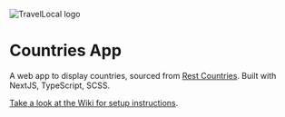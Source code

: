 ![TravelLocal logo](https://www.travellocal.com/images/logo-accent-135.png)

# Countries App

A web app to display countries, sourced from [Rest Countries](https://restcountries.com). Built with NextJS, TypeScript, SCSS.

[Take a look at the Wiki for setup instructions](https://github.com/travellocal/countries-app/wiki).
